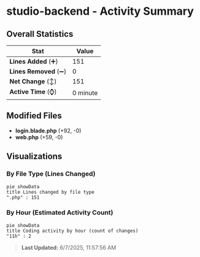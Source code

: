 # studio-backend - Activity Summary 

## Overall Statistics

| Stat                   | Value                                                             |
| ---------------------- | ----------------------------------------------------------------- |
| **Lines Added** (➕)   | 151                                          |
| **Lines Removed** (➖) | 0                                        |
| **Net Change** (↕)    | 151                |
| **Active Time** (⌚)   | 0 minute |


## Modified Files
- **login.blade.php** (+92, -0)
- **web.php** (+59, -0)

## Visualizations

### By File Type (Lines Changed)

```mermaid
pie showData
title Lines changed by file type
".php" : 151
```

### By Hour (Estimated Activity Count)

```mermaid
pie showData
title Coding activity by hour (count of changes)
"11h" : 2
```


> **Last Updated:** 6/7/2025, 11:57:56 AM